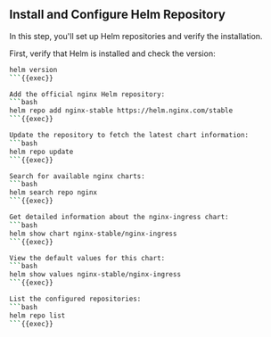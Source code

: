 ## Install and Configure Helm Repository

In this step, you'll set up Helm repositories and verify the installation.

First, verify that Helm is installed and check the version:
```bash
helm version
```{{exec}}

Add the official nginx Helm repository:
```bash
helm repo add nginx-stable https://helm.nginx.com/stable
```{{exec}}

Update the repository to fetch the latest chart information:
```bash
helm repo update
```{{exec}}

Search for available nginx charts:
```bash
helm search repo nginx
```{{exec}}

Get detailed information about the nginx-ingress chart:
```bash
helm show chart nginx-stable/nginx-ingress
```{{exec}}

View the default values for this chart:
```bash
helm show values nginx-stable/nginx-ingress
```{{exec}}

List the configured repositories:
```bash
helm repo list
```{{exec}}